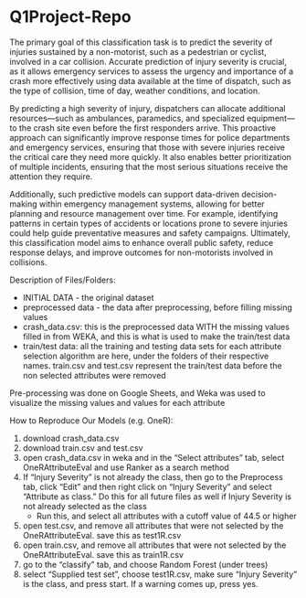 # Q1Project-Repo

The primary goal of this classification task is to predict the severity of injuries sustained by a non-motorist, such as a pedestrian or cyclist, involved in a car collision. Accurate prediction of injury severity is crucial, as it allows emergency services to assess the urgency and importance of a crash more effectively using data available at the time of dispatch, such as the type of collision, time of day, weather conditions, and location.

By predicting a high severity of injury, dispatchers can allocate additional resources—such as ambulances, paramedics, and specialized equipment—to the crash site even before the first responders arrive. This proactive approach can significantly improve response times for police departments and emergency services, ensuring that those with severe injuries receive the critical care they need more quickly. It also enables better prioritization of multiple incidents, ensuring that the most serious situations receive the attention they require.

Additionally, such predictive models can support data-driven decision-making within emergency management systems, allowing for better planning and resource management over time. For example, identifying patterns in certain types of accidents or locations prone to severe injuries could help guide preventative measures and safety campaigns. Ultimately, this classification model aims to enhance overall public safety, reduce response delays, and improve outcomes for non-motorists involved in collisions.

Description of Files/Folders:
  - INITIAL DATA - the original dataset
  - preprocessed data -  the data after preprocessing, before filling missing values
  - crash_data.csv: this is the preprocessed data WITH the missing values filled in from WEKA, and this is what is used to make the train/test data
  - train/test data: all the training and testing data sets for each attribute selection algorithm are here, under the folders of their respective names. train.csv and test.csv represent the train/test data before the non selected attributes were removed

Pre-processing was done on Google Sheets, and Weka was used to visualize the missing values and values for each attribute

How to Reproduce Our Models (e.g. OneR):
  1. download crash_data.csv
  2. download train.csv and test.csv
  3. open crash_data.csv in weka and in the “Select attributes” tab, select OneRAttributeEval and use Ranker as a search method
  4. If “Injury Severity” is not already the class, then go to the Preprocess tab, click “Edit” and then right click on “Injury Severity” and select “Attribute as class.” Do this for all future files as well if Injury Severity is not already selected as the class
       - Run this, and select all attributes with a cutoff value of 44.5 or higher
  5. open test.csv, and remove all attributes that were not selected by the OneRAttributeEval. save this as test1R.csv
  6. open train.csv, and remove all attributes that were not selected by the OneRAttributeEval. save this as train1R.csv
  7. go to the “classify” tab, and choose Random Forest (under trees)
  8. select “Supplied test set”, choose test1R.csv, make sure “Injury Severity” is the class, and press start. If a warning comes up, press yes.


